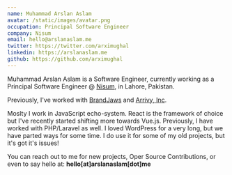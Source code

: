 ```yaml
---
name: Muhammad Arslan Aslam
avatar: /static/images/avatar.png
occupation: Principal Software Engineer
company: Nisum
email: hello@arslanaslam.me
twitter: https://twitter.com/arximughal
linkedin: https://arslanaslam.me
github: https://github.com/arximughal
---
```


Muhammad Arslan Aslam is a Software Engineer, currently working as a Principal Software Engineer @ [Nisum](https://nisum.com), in Lahore, Pakistan.

Previously, I've worked with [BrandJaws](https://brandjaws.com) and [Arrivy, Inc](https://arrivy.com).

Moslty I work in JavaScript echo-system. React is the framework of choice but I've recently started shifting more towards Vue.js. Previously, I have worked with PHP/Laravel as well. I loved WordPress for a very long, but we have parted ways for some time. I do use it for some of my old projects, but it's got it's issues!

You can reach out to me for new projects, Oper Source Contributions, or even to say hello at: **hello[at]arslanaslam[dot]me**

